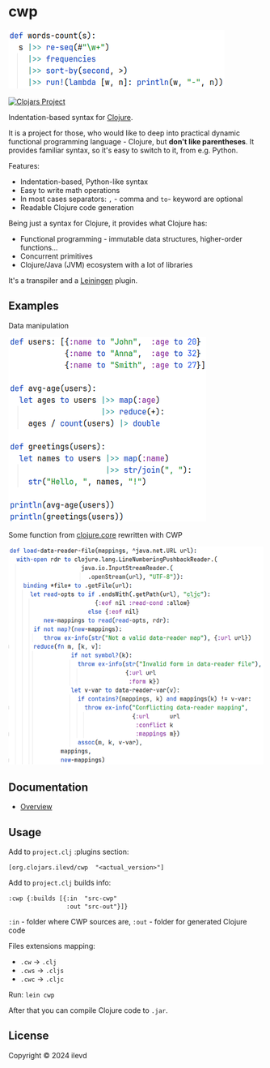 # cwp

![alt words-count](doc/imgs/words-count.png)

[![Clojars Project](https://img.shields.io/clojars/v/org.clojars.ilevd/cwp.svg)](https://clojars.org/org.clojars.ilevd/cwp)

Indentation-based syntax for [Clojure](https://clojure.org/).

It is a project for those, who would like to deep into practical dynamic functional programming language - Clojure,
but **don't like parentheses**. It provides familiar syntax, so it's easy to switch to it, from e.g. Python.

Features:
* Indentation-based, Python-like syntax
* Easy to write math operations
* In most cases separators: `,` - comma and `to`- keyword are optional
* Readable Clojure code generation

Being just a syntax for Clojure, it provides what Clojure has:
* Functional programming - immutable data structures, higher-order functions...
* Concurrent primitives
* Clojure/Java (JVM) ecosystem with a lot of libraries

It's a transpiler and a [Leiningen](https://leiningen.org/) plugin.

## Examples
Data manipulation 

![alt users](doc/imgs/users.png)

Some function from [clojure.core](https://github.com/clojure/clojure/blob/clojure-1.11.1/src/clj/clojure/core.clj#L7918)
rewritten with CWP

![alt users](doc/imgs/load-data-reader-file.png)

## Documentation
* [Overview](doc/overview.md)


## Usage

Add to `project.clj` :plugins section:
```edn
[org.clojars.ilevd/cwp  "<actual_version>"] 
```

Add to `project.clj` builds info:
```edn 
:cwp {:builds [{:in  "src-cwp"
                :out "src-out"}]}
```
`:in` - folder where CWP sources are,
`:out` - folder for generated Clojure code

Files extensions mapping:
* `.cw` -> `.clj`
* `.cws` -> `.cljs`
* `.cwc` -> `.cljc`

Run: `lein cwp`

After that you can compile Clojure code to `.jar`.


## License

Copyright © 2024 ilevd